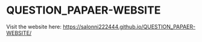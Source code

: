 # QUESTION_PAPAER-WEBSITE
Visit the website here: https://salonni222444.github.io/QUESTION_PAPAER-WEBSITE/

